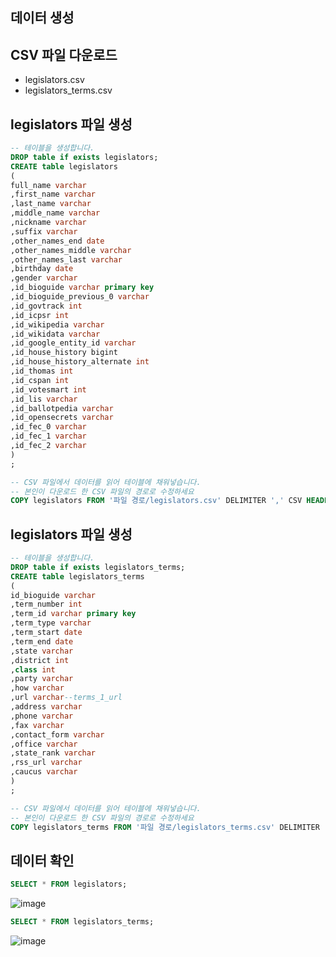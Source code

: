 ## 데이터 생성
## CSV 파일 다운로드
- legislators.csv
- legislators_terms.csv

## legislators 파일 생성
```sql
-- 테이블을 생성합니다.
DROP table if exists legislators;
CREATE table legislators
(
full_name varchar
,first_name varchar
,last_name varchar
,middle_name varchar
,nickname varchar
,suffix varchar
,other_names_end date
,other_names_middle varchar
,other_names_last varchar
,birthday date
,gender varchar
,id_bioguide varchar primary key
,id_bioguide_previous_0 varchar
,id_govtrack int
,id_icpsr int
,id_wikipedia varchar
,id_wikidata varchar
,id_google_entity_id varchar
,id_house_history bigint
,id_house_history_alternate int
,id_thomas int
,id_cspan int
,id_votesmart int
,id_lis varchar
,id_ballotpedia varchar
,id_opensecrets varchar
,id_fec_0 varchar
,id_fec_1 varchar
,id_fec_2 varchar
)
;

-- CSV 파일에서 데이터를 읽어 테이블에 채워넣습니다.
-- 본인이 다운로드 한 CSV 파일의 경로로 수정하세요
COPY legislators FROM '파일 경로/legislators.csv' DELIMITER ',' CSV HEADER;
```

## legislators 파일 생성
```sql
-- 테이블을 생성합니다.
DROP table if exists legislators_terms;
CREATE table legislators_terms
(
id_bioguide varchar
,term_number int 
,term_id varchar primary key
,term_type varchar
,term_start date
,term_end date
,state varchar
,district int
,class int
,party varchar
,how varchar
,url varchar--terms_1_url
,address varchar
,phone varchar
,fax varchar
,contact_form varchar
,office varchar
,state_rank varchar
,rss_url varchar
,caucus varchar
)
;

-- CSV 파일에서 데이터를 읽어 테이블에 채워넣습니다.
-- 본인이 다운로드 한 CSV 파일의 경로로 수정하세요
COPY legislators_terms FROM '파일 경로/legislators_terms.csv' DELIMITER ',' CSV HEADER;
```

## 데이터 확인
```sql
SELECT * FROM legislators;
```
![image](https://user-images.githubusercontent.com/100760303/212239650-2de951bc-b26e-4d8f-9f13-2ab3cd449dd4.png)

```sql
SELECT * FROM legislators_terms;
```
![image](https://user-images.githubusercontent.com/100760303/212239607-75673e78-bfb7-41ff-b2fb-0241648a102f.png)
